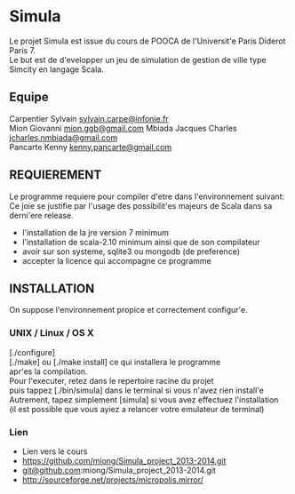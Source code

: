Simula
======

Le projet Simula est issue du cours de POOCA de l'Universit'e Paris Diderot Paris 7.<br>
Le but est de d'evelopper un jeu de simulation de gestion de ville type Simcity en langage Scala.<br>

Equipe
----

Carpentier Sylvain <sylvain.carpe@infonie.fr> <br>
Mion Giovanni <mion.ggb@gmail.com> 
Mbiada Jacques Charles <jcharles.nmbiada@gmail.com><br>
Pancarte Kenny <kenny.pancarte@gmail.com><br>


REQUIEREMENT
----
Le programme requiere pour compiler d'etre dans l'environnement suivant:<br>
Ce joie se justifie par l'usage des possibilit'es majeurs de Scala dans sa<br>
derni'ere release.<br>

- l'installation de la jre version 7 minimum
- l'installation de scala-2.10 minimum ainsi que de son compilateur
- avoir sur son systeme, sqlite3 ou mongodb (de preference)
- accepter la licence qui accompagne ce programme


INSTALLATION
---
On suppose l'environnement propice et correctement configur'e.

### UNIX / Linux / OS X

[./configure]<br>
[./make] ou [./make install] ce qui installera le programme<br>
apr'es la compilation. <br>
Pour l'executer, retez dans le repertoire racine du projet<br>
puis tappez [./bin/simula] dans le terminal si vous n'avez rien install'e<br>
Autrement, tapez simplement [simula] si vous avez effectuez l'installation<br>
(il est possible que vous ayiez a relancer votre emulateur de terminal)<br>

### Lien
- Lien vers le cours
- https://github.com/miong/Simula_project_2013-2014.git
- git@github.com:miong/Simula_project_2013-2014.git
- http://sourceforge.net/projects/micropolis.mirror/
